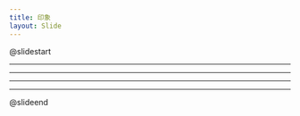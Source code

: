 ```yaml
---
title: 印象
layout: Slide
---
```


<!-- markdownlint-disable MD024 MD033 -->

@slidestart

<!-- .slide: data-auto-animate  data-background="https://pic.3gbizhi.com/2021/1227/20211227092309212.jpg" -->

---

<!-- .slide: data-auto-animate  data-background="https://pic.3gbizhi.com/2021/1228/20211228042032573.jpg" -->

---

<!-- .slide: data-auto-animate  data-background="https://pic.3gbizhi.com/2021/1208/20211208022357673.png" -->

---

<!-- .slide: data-auto-animate  data-background="https://pic.3gbizhi.com/2021/1228/20211228042031718.jpg" -->

---

<!-- .slide: data-auto-animate  data-background="https://pic.3gbizhi.com/2021/1108/20211108084330993.jpg" -->

@slideend
